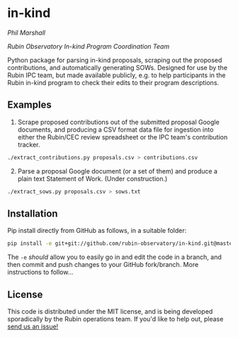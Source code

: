 # in-kind

_Phil Marshall_

_Rubin Observatory In-kind Program Coordination Team_

Python package for parsing in-kind proposals, scraping out the proposed contributions, and automatically generating SOWs. Designed for use by the Rubin IPC team, but made available publicly, e.g. to help participants in the Rubin in-kind program to check their edits to their program descriptions.

## Examples

1. Scrape proposed contributions out of the submitted proposal Google documents, and producing a CSV format data file for ingestion into either the Rubin/CEC review spreadsheet or the IPC team's contribution tracker.

```bash
./extract_contributions.py proposals.csv > contributions.csv
```

2. Parse a proposal Google document (or a set of them) and produce a plain text Statement of Work. (Under construction.)

```bash
./extract_sows.py proposals.csv > sows.txt
```

## Installation

Pip install directly from GitHub as follows, in a suitable folder:
```bash
pip install -e git+git://github.com/rubin-observatory/in-kind.git@master#egg=inkind
```
The `-e` _should_ allow you to easily go in and edit the code in a branch, and then commit and push changes to your GitHub fork/branch. More instructions to follow...

## License

This code is distributed under the MIT license, and is being developed sporadically by the Rubin operations team. If you'd like to help out, please [send us an issue!](https://github.com/rubin-observatory/in-kind/issues/new?body=@drphilmarshall)

